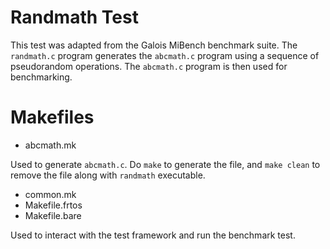 # Randmath Test

This test was adapted from the Galois MiBench benchmark suite.
The `randmath.c` program generates the `abcmath.c` program using a sequence of
pseudorandom operations. The `abcmath.c` program is then used for benchmarking.

# Makefiles

* abcmath.mk

Used to generate `abcmath.c`. Do `make` to generate the file, and
`make clean` to remove the file along with `randmath` executable.

* common.mk
* Makefile.frtos
* Makefile.bare

Used to interact with the test framework and run the benchmark test.
